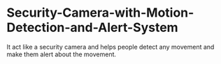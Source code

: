 # Security-Camera-with-Motion-Detection-and-Alert-System
It act like a security camera and helps people detect any movement and make them alert about the movement.
